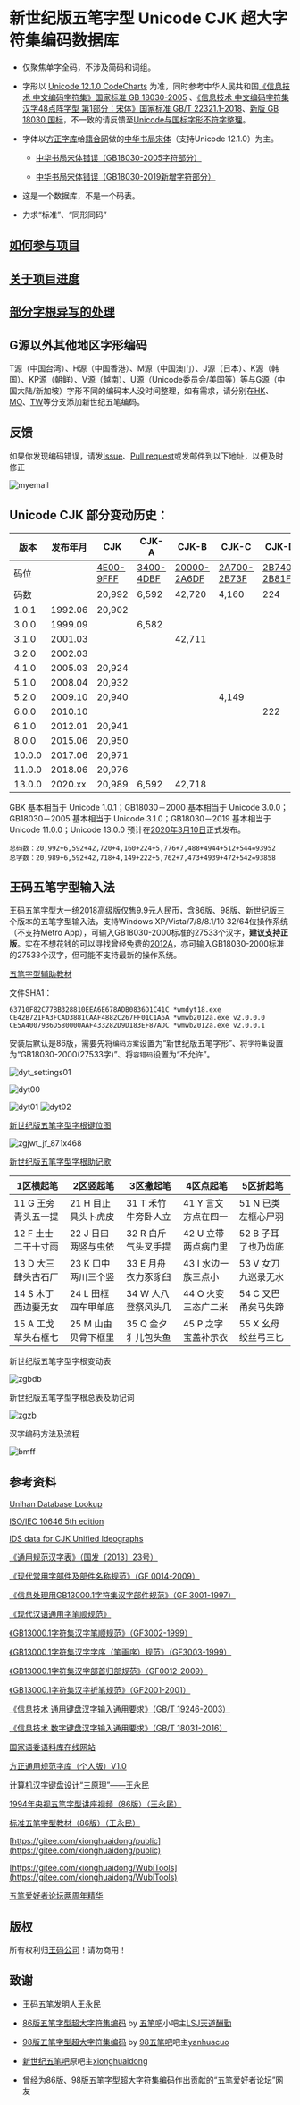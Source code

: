 # 新世纪版五笔字型 Unicode CJK 超大字符集编码数据库

* 仅聚焦单字全码，不涉及简码和词组。

* 字形以 [Unicode 12.1.0 CodeCharts](https://www.unicode.org/Public/12.1.0/charts/CodeCharts.pdf) 为准，同时参考中华人民共和国[《信息技术 中文编码字符集》国家标准 GB 18030-2005](http://www.gb688.cn/bzgk/gb/newGbInfo?hcno=C344D8D120B341A8DD328954A9B27A99) 、[《信息技术 中文编码字符集 汉字48点阵字型 第1部分：宋体》国家标准 GB/T 22321.1-2018](http://www.gb688.cn/bzgk/gb/newGbInfo?hcno=BCBF3BC7DCED3629F5E41CE02D9CFD55)、[新版 GB 18030 国标](http://www.nits.org.cn/getIndex.req?action=quary&req=modulenvpromote&id=3247&type=0&moduleId=83&sid=5)，不一致的请反馈至[Unicode与国标字形不符字整理](https://github.com/CNMan/UnicodeCJK-WuBi06/issues/42)。

* 字体以[方正字库](http://www.foundertype.com/)给[籍合网](http://www.ancientbooks.cn/)做的[中华书局宋体](http://www.ancientbooks.cn/helpcore?font)（支持Unicode 12.1.0）为主。

  * [中华书局宋体错误（GB18030-2005字符部分）](https://github.com/CNMan/UnicodeCJK-WuBi06/issues/7)

  * [中华书局宋体错误（GB18030-2019新增字符部分）](https://github.com/CNMan/UnicodeCJK-WuBi06/issues/36)

* 这是一个数据库，不是一个码表。

* 力求“标准”、“同形同码”

## [如何参与项目](https://cnaiv.com/share/unicodecjk-wubi06.html)

## [关于项目进度](https://github.com/CNMan/UnicodeCJK-WuBi06/issues/4)

## [部分字根异写的处理](https://cnaiv.com/share/zigenyiti.html)

## G源以外其他地区字形编码

T源（中国台湾）、H源（中国香港）、M源（中国澳门）、J源（日本）、K源（韩国）、KP源（朝鲜）、V源（越南）、U源（Unicode委员会/美国等）等与G源（中国大陆/新加坡）字形不同的编码本人没时间整理，如有需求，请分别在[HK](https://github.com/CNMan/UnicodeCJK-WuBi06/tree/HK)、[MO](https://github.com/CNMan/UnicodeCJK-WuBi06/tree/MO)、[TW](https://github.com/CNMan/UnicodeCJK-WuBi06/tree/TW)等分支添加新世纪五笔编码。

## 反馈

如果你发现编码错误，请发[Issue](https://github.com/CNMan/UnicodeCJK-WuBi06/issues)、[Pull request](https://github.com/CNMan/UnicodeCJK-WuBi06/pulls)或发邮件到以下地址，以便及时修正

![myemail](https://github.com/CNMan/UnicodeCJK-WuBi06/raw/master/imgs/myemail.png)

## Unicode CJK 部分变动历史：

|版本|发布年月|CJK|CJK-A|CJK-B|CJK-C|CJK-D|CJK-E|CJK-F|CJK-G|CJK-CI|CJK-CIS|
|-------|-------|-------|-------|-------|-------|-------|-------|-------|-------|-------|-------|
|码位||[4E00-9FFF](https://www.unicode.org/charts/PDF/U4E00.pdf)|[3400-4DBF](https://www.unicode.org/charts/PDF/U3400.pdf)|[20000-2A6DF](https://www.unicode.org/charts/PDF/U20000.pdf)|[2A700-2B73F](https://www.unicode.org/charts/PDF/U2A700.pdf)|[2B740-2B81F](https://www.unicode.org/charts/PDF/U2B740.pdf)|[2B820-2CEAF](https://www.unicode.org/charts/PDF/U2B820.pdf)|[2CEB0-2EBEF](https://www.unicode.org/charts/PDF/U2CEB0.pdf)|[30000-3134F](https://www.unicode.org/charts/PDF/Unicode-13.0/U130-30000.pdf)|[F900-FAFF](https://www.unicode.org/charts/PDF/UF900.pdf)|[2F800-2FA1F](https://www.unicode.org/charts/PDF/U2F800.pdf)|
|码数||20,992|6,592|42,720|4,160|224|5,776|7,488|4944|512|544|
|1.0.1|1992.06|20,902||||||||302||
|3.0.0|1999.09||6,582|||||||||
|3.1.0|2001.03|||42,711|||||||542|
|3.2.0|2002.03|||||||||361||
|4.1.0|2005.03|20,924||||||||467||
|5.1.0|2008.04|20,932||||||||||
|5.2.0|2009.10|20,940|||4,149|||||470||
|6.0.0|2010.10|||||222||||||
|6.1.0|2012.01|20,941||||||||472||
|8.0.0|2015.06|20,950|||||5,762|||||
|10.0.0|2017.06|20,971||||||7,473||||
|11.0.0|2018.06|20,976||||||||||
|13.0.0|2020.xx|20,989|6,592|42,718|||||4939|||

GBK 基本相当于 Unicode 1.0.1；GB18030－2000 基本相当于 Unicode 3.0.0；GB18030－2005 基本相当于 Unicode 3.1.0；GB18030－2019 基本相当于 Unicode 11.0.0；Unicode 13.0.0 预计在[2020年3月10日](https://www.unicode.org/versions/Unicode13.0.0/)正式发布。

```
总码数：20,992+6,592+42,720+4,160+224+5,776+7,488+4944+512+544=93952
总字数：20,989+6,592+42,718+4,149+222+5,762+7,473+4939+472+542=93858
```

## 王码五笔字型输入法

[王码五笔字型大一统2018高级版](http://www.wangma.net.cn/prodetail.aspx?sm=2&p=7)仅售9.9元人民币，含86版、98版、新世纪版三个版本的五笔字型输入法，支持Windows XP/Vista/7/8/8.1/10 32/64位操作系统（不支持Metro App），可输入GB18030-2000标准的27533个汉字，**建议支持正版**。实在不想花钱的可以寻找曾经免费的[2012A](http://www.wangma.com.cn/view.asp?id=263&f_id=21)，亦可输入GB18030-2000标准的27533个汉字，但可能不支持最新的操作系统。

[五笔字型辅助教材](http://www.wangma.com.cn/wb2012/help/wmwb.chm)

文件SHA1：
```
63710F82C77BB328810EEA6E678ADB0836D1C41C *wmdyt18.exe
CE42B721FA3FCAD3881CAAF4882C267FF01C1A6A *wmwb2012a.exe v2.0.0.0
CE5A4007936D580000AAF433282D9D183EF87ADC *wmwb2012a.exe v2.0.0.1
```

安装后默认是86版，需要先将`编码方案`设置为“新世纪版五笔字形”、将`字符集`设置为“GB18030-2000(27533字)”、将`容错码`设置为“不允许”。

![dyt_settings01](https://github.com/CNMan/UnicodeCJK-WuBi06/raw/master/imgs/dyt_settings01.png)

![dyt00](https://github.com/CNMan/UnicodeCJK-WuBi06/raw/master/imgs/dyt00.png)

![dyt01](https://github.com/CNMan/UnicodeCJK-WuBi06/raw/master/imgs/dyt01.png) ![dyt02](https://github.com/CNMan/UnicodeCJK-WuBi06/raw/master/imgs/dyt02.png)

[新世纪版五笔字型字根键位图](http://www.wangma.com.cn/view.asp?id=201&f_id=22)

![zgjwt_jf_871x468](https://github.com/CNMan/UnicodeCJK-WuBi06/raw/master/imgs/zgjwt_jf_871x468.jpg)

[新世纪版五笔字型字根助记歌](http://www.wangma.com.cn/view.asp?id=200&f_id=22)

|1区横起笔|2区竖起笔|3区撇起笔|4区点起笔|5区折起笔|
|---|---|---|---|---|
|11 G 王旁青头五一提|21 H 目止具头卜虎皮|31 T 禾竹牛旁卧人立|41 Y 言文方点在四一|51 N 已类左框心尸羽|
|12 F 土士二干十寸雨|22 J 日曰两竖与虫依|32 R 白斤气头叉手提|42 U 立带两点病门里|52 B 子耳了也乃齿底|
|13 D 大三肆头古石厂|23 K 口中两川三个竖|33 E 月舟衣力豕豸臼|43 I 水边一族三点小|53 V 女刀九巡录无水|
|14 S 木丁西边要无女|24 L 田框四车甲单底|34 W 人八登祭风头几|44 O 火变三态广二米|54 C 又巴甬矣马失蹄|
|15 A 工戈草头右框七|25 M 山由贝骨下框里|35 Q 金夕犭儿包头鱼|45 P 之字宝盖补示衣|55 X 幺母绞丝弓三匕|

新世纪版五笔字型字根变动表

![zgbdb](https://github.com/CNMan/UnicodeCJK-WuBi06/raw/master/imgs/zgbdb.jpg)

新世纪版五笔字型字根总表及助记词

![zgzb](https://github.com/CNMan/UnicodeCJK-WuBi06/raw/master/imgs/zgzb.jpg)

汉字编码方法及流程

![bmff](https://github.com/CNMan/UnicodeCJK-WuBi06/raw/master/imgs/bmff.jpg)

## 参考资料

[Unihan Database Lookup](https://www.unicode.org/charts/unihan.html)

[ISO/IEC 10646 5th edition](http://standards.iso.org/ittf/PubliclyAvailableStandards/c069119_ISO_IEC_10646_2017.zip)

[IDS data for CJK Unified Ideographs](https://github.com/cjkvi/cjkvi-ids)

[《通用规范汉字表》（国发〔2013〕23号）](http://www.moe.gov.cn/s78/A19/yxs_left/moe_810/s230/201306/t20130601_186002.html)

[《现代常用字部件及部件名称规范》（GF 0014-2009）](http://www.moe.gov.cn/s78/A19/yxs_left/moe_810/s230/201001/t20100115_75696.html)

[《信息处理用GB13000.1字符集汉字部件规范》（GF 3001-1997）](http://www.moe.gov.cn/s78/A19/yxs_left/moe_810/s230/201001/t20100115_75616.html)

[《现代汉语通用字笔顺规范》](http://www.moe.gov.cn/s78/A19/yxs_left/moe_810/s230/201001/t20100115_75615.html)

[《GB13000.1字符集汉字笔顺规范》（GF3002-1999）](http://www.moe.gov.cn/s78/A19/yxs_left/moe_810/s230/201001/t20100115_75619.html)

[《GB13000.1字符集汉字字序（笔画序）规范》（GF3003-1999）](http://www.moe.gov.cn/s78/A19/yxs_left/moe_810/s230/201001/t20100115_75631.html)

[《GB13000.1字符集汉字部首归部规范》（GF0012-2009）](http://www.moe.gov.cn/s78/A19/yxs_left/moe_810/s230/200901/t20090102_186104.html)

[《GB13000.1字符集汉字折笔规范》（GF2001-2001）](http://www.moe.gov.cn/s78/A19/yxs_left/moe_810/s230/201001/t20100115_75688.html)

[《信息技术 通用键盘汉字输入通用要求》（GB/T 19246-2003）](http://www.gb688.cn/bzgk/gb/newGbInfo?hcno=8F7BD4C48AA924CC5CD260BB1E298E4F)

[《信息技术 数字键盘汉字输入通用要求》（GB/T 18031-2016）](http://www.gb688.cn/bzgk/gb/newGbInfo?hcno=3CA25D96795756C2B350B03478A7AB18)

[国家语委语料库在线网站](http://corpus.zhonghuayuwen.org/)

[方正通用规范字库（个人版）V1.0](http://ifont.foundertype.com/index/generalfonts.html)

[计算机汉字键盘设计“三原理”——王永民](http://www.wangma.net.cn/UploadFiles/otherfile/a9add073cd9c4de59a7e891f5bc6b9ba.pdf)

[1994年央视五笔字型讲座视频（86版）（王永民）](http://www.wangma.net.cn/vido_main.aspx?sm=4)

[标准五笔字型教材（86版）（王永民）](http://www.wangma.net.cn/InfoMationDetail.aspx?sm=5&m=207)

[https://gitee.com/xionghuaidong/public](https://gitee.com/xionghuaidong/public)

[https://gitee.com/xionghuaidong/WubiTools](https://gitee.com/xionghuaidong/WubiTools)

[五笔爱好者论坛两周年精华](https://cnaiv.com/share/uploads/wbfans.com_2years.chm)

## 版权

所有权利归[王码公司](http://www.wangma.com.cn/)！请勿商用！

## 致谢

* 王码五笔发明人王永民

* [86版五笔字型超大字符集编码](https://pan.baidu.com/s/1hq5kedm) by [五笔吧](http://tieba.baidu.com/f?kw=五笔&ie=utf-8)小吧主[LSJ天道酬勤](http://tieba.baidu.com/home/main?un=LSJ天道酬勤&ie=utf-8)

* [98版五笔字型超大字符集编码](https://github.com/yanhuacuo/98wubi-unicode) by [98五笔吧](http://tieba.baidu.com/f?kw=98五笔&ie=utf-8)吧主[yanhuacuo](http://tieba.baidu.com/home/main?un=yanhuacuo&ie=utf-8)

* [新世纪五笔吧](http://tieba.baidu.com/f?kw=新世纪五笔&ie=utf-8)原吧主[xionghuaidong](http://tieba.baidu.com/home/main?un=xionghuaidong&ie=utf-8)

* 曾经为86版、98版五笔字型超大字符集编码作出贡献的“五笔爱好者论坛”网友
